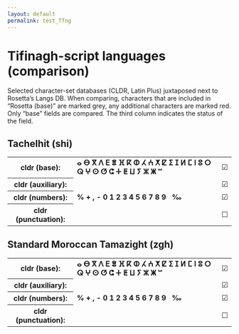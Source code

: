 ```yaml
---
layout: default
permalink: test_Tfng
---
```


<h1>Tifinagh-script languages (comparison)</h1>

<p>Selected character-set databases (CLDR, Latin Plus) juxtaposed next to Rosetta’s Langs DB. When comparing, characters that are included in “Rosetta (base)” are marked grey, any additional characters are marked red. Only “base” fields are compared. The third column indicates the status of the field.<p>

<h2>Tachelhit (shi)</h2>

<table>
 <tr><th>cldr (base):</th><td><strong>ⴰ</strong> <strong>ⴱ</strong> <strong>ⴳ</strong> <strong>ⴷ</strong> <strong>ⴹ</strong> <strong>ⴻ</strong> <strong>ⴼ</strong> <strong>ⴽ</strong> <strong>ⵀ</strong> <strong>ⵃ</strong> <strong>ⵄ</strong> <strong>ⵅ</strong> <strong>ⵇ</strong> <strong>ⵉ</strong> <strong>ⵊ</strong> <strong>ⵍ</strong> <strong>ⵎ</strong> <strong>ⵏ</strong> <strong>ⵓ</strong> <strong>ⵔ</strong> <strong>ⵕ</strong> <strong>ⵖ</strong> <strong>ⵙ</strong> <strong>ⵚ</strong> <strong>ⵛ</strong> <strong>ⵜ</strong> <strong>ⵟ</strong> <strong>ⵡ</strong> <strong>ⵢ</strong> <strong>ⵣ</strong> <strong>ⵥ</strong> <strong>ⵯ</strong> </td><td>☑︎</td></tr>
<tr><th>cldr (auxiliary):</th><td><span></span> </td><td>☑︎</td></tr>
<tr><th>cldr (numbers):</th><td><strong>%</strong> <strong>+</strong> <strong>,</strong> <strong>-</strong> <strong>0</strong> <strong>1</strong> <strong>2</strong> <strong>3</strong> <strong>4</strong> <strong>5</strong> <strong>6</strong> <strong>7</strong> <strong>8</strong> <strong>9</strong> <strong> </strong> <strong>‰</strong> </td><td>☑︎</td></tr>
<tr><th>cldr (punctuation):</th><td><span></span> </td><td>☐</td></tr>
 </table>

<h2>Standard Moroccan Tamazight (zgh)</h2>

<table>
 <tr><th>cldr (base):</th><td><strong>ⴰ</strong> <strong>ⴱ</strong> <strong>ⴳ</strong> <strong>ⴷ</strong> <strong>ⴹ</strong> <strong>ⴻ</strong> <strong>ⴼ</strong> <strong>ⴽ</strong> <strong>ⵀ</strong> <strong>ⵃ</strong> <strong>ⵄ</strong> <strong>ⵅ</strong> <strong>ⵇ</strong> <strong>ⵉ</strong> <strong>ⵊ</strong> <strong>ⵍ</strong> <strong>ⵎ</strong> <strong>ⵏ</strong> <strong>ⵓ</strong> <strong>ⵔ</strong> <strong>ⵕ</strong> <strong>ⵖ</strong> <strong>ⵙ</strong> <strong>ⵚ</strong> <strong>ⵛ</strong> <strong>ⵜ</strong> <strong>ⵟ</strong> <strong>ⵡ</strong> <strong>ⵢ</strong> <strong>ⵣ</strong> <strong>ⵥ</strong> <strong>ⵯ</strong> </td><td>☑︎</td></tr>
<tr><th>cldr (auxiliary):</th><td><span></span> </td><td>☑︎</td></tr>
<tr><th>cldr (numbers):</th><td><strong>%</strong> <strong>+</strong> <strong>,</strong> <strong>-</strong> <strong>0</strong> <strong>1</strong> <strong>2</strong> <strong>3</strong> <strong>4</strong> <strong>5</strong> <strong>6</strong> <strong>7</strong> <strong>8</strong> <strong>9</strong> <strong> </strong> <strong>‰</strong> </td><td>☑︎</td></tr>
<tr><th>cldr (punctuation):</th><td><span></span> </td><td>☐</td></tr>
 </table>

